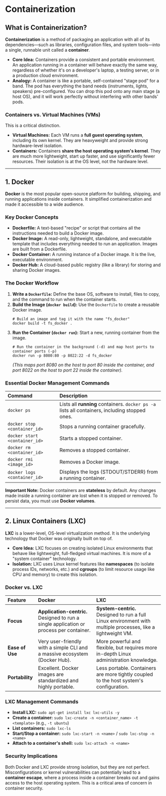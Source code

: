 # Containerization
## What is Containerization?

**Containerization** is a method of packaging an application with all of its dependencies—such as libraries, configuration files, and system tools—into a single, runnable unit called a **container**.

*   **Core Idea:** Containers provide a consistent and portable environment. An application running in a container will behave exactly the same way, regardless of whether it's on a developer's laptop, a testing server, or in a production cloud environment.
*   **Analogy:** A container is like a portable, self-contained "stage pod" for a band. The pod has everything the band needs (instruments, lights, speakers) pre-configured. You can drop this pod onto any main stage (a host OS), and it will work perfectly without interfering with other bands' pods.

### Containers vs. Virtual Machines (VMs)
This is a critical distinction.
*   **Virtual Machines:** Each VM runs a **full guest operating system**, including its own kernel. They are heavyweight and provide strong hardware-level isolation.
*   **Containers:** Containers **share the host operating system's kernel**. They are much more lightweight, start up faster, and use significantly fewer resources. Their isolation is at the OS level, not the hardware level.

---

## 1. Docker

**Docker** is the most popular open-source platform for building, shipping, and running applications inside containers. It simplified containerization and made it accessible to a wide audience.

### Key Docker Concepts
*   **Dockerfile:** A text-based "recipe" or script that contains all the instructions needed to build a Docker image.
*   **Docker Image:** A read-only, lightweight, standalone, and executable template that includes everything needed to run an application. Images are built from a Dockerfile.
*   **Docker Container:** A running instance of a Docker image. It is the live, executable environment.
*   **Docker Hub:** A cloud-based public registry (like a library) for storing and sharing Docker images.

### The Docker Workflow
1.  **Write a `Dockerfile`:** Define the base OS, software to install, files to copy, and the command to run when the container starts.
2.  **Build the Image (`docker build`):** Use the `Dockerfile` to create a reusable Docker image.
    ```shell
    # Build an image and tag it with the name "fs_docker"
    docker build -t fs_docker .
    ```
3.  **Run the Container (`docker run`):** Start a new, running container from the image.
    ```shell
    # Run the container in the background (-d) and map host ports to container ports (-p)
    docker run -p 8080:80 -p 8022:22 -d fs_docker
    ```
    *(This maps port 8080 on the host to port 80 inside the container, and port 8022 on the host to port 22 inside the container).*

### Essential Docker Management Commands

| Command | Description |
| :--- | :--- |
| `docker ps` | Lists all **running** containers. `docker ps -a` lists all containers, including stopped ones. |
| `docker stop <container_id>` | Stops a running container gracefully. |
| `docker start <container_id>` | Starts a stopped container. |
| `docker rm <container_id>` | Removes a stopped container. |
| `docker rmi <image_id>` | Removes a Docker image. |
| `docker logs <container_id>` | Displays the logs (STDOUT/STDERR) from a running container. |

**Important Note:** Docker containers are **stateless** by default. Any changes made inside a running container are lost when it is stopped or removed. To persist data, you must use **Docker volumes**.

---

## 2. Linux Containers (LXC)

**LXC** is a lower-level, OS-level virtualization method. It is the underlying technology that Docker was originally built on top of.

*   **Core Idea:** LXC focuses on creating isolated Linux environments that behave like lightweight, full-fledged virtual machines. It is more of a "system container" technology.
*   **Isolation:** LXC uses Linux kernel features like **namespaces** (to isolate process IDs, networks, etc.) and **cgroups** (to limit resource usage like CPU and memory) to create this isolation.

### Docker vs. LXC

| Feature | Docker | LXC |
| :--- | :--- | :--- |
| **Focus** | **Application-centric.** Designed to run a single application or process per container. | **System-centric.** Designed to run a full Linux environment with multiple processes, like a lightweight VM. |
| **Ease of Use**| Very user-friendly with a simple CLI and a massive ecosystem (Docker Hub). | More powerful and flexible, but requires more in-depth Linux administration knowledge. |
| **Portability**| Excellent. Docker images are standardized and highly portable. | Less portable. Containers are more tightly coupled to the host system's configuration. |

### LXC Management Commands
*   **Install LXC:** `sudo apt-get install lxc lxc-utils -y`
*   **Create a container:** `sudo lxc-create -n <container_name> -t <template>` (e.g., `-t ubuntu`)
*   **List containers:** `sudo lxc-ls`
*   **Start/Stop a container:** `sudo lxc-start -n <name>` / `sudo lxc-stop -n <name>`
*   **Attach to a container's shell:** `sudo lxc-attach -n <name>`

### Security Implications
Both Docker and LXC provide strong isolation, but they are not perfect. Misconfigurations or kernel vulnerabilities can potentially lead to a **container escape**, where a process inside a container breaks out and gains access to the host operating system. This is a critical area of concern in container security.
